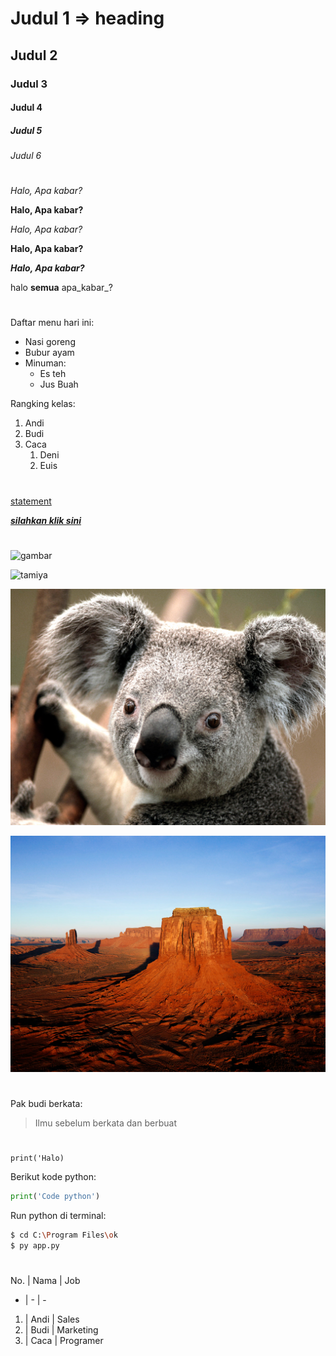 # Judul 1  => heading
## Judul 2
### Judul 3
#### Judul 4
##### Judul 5
###### Judul 6
# 

*Halo, Apa kabar?*

**Halo, Apa kabar?**

_Halo, Apa kabar?_

__Halo, Apa kabar?__

__*Halo, Apa kabar?*__

halo **semua** apa_kabar_?

#

Daftar menu hari ini:
- Nasi goreng
- Bubur ayam
- Minuman:
    - Es teh
    - Jus Buah

Rangking kelas:
1. Andi
1. Budi
1. Caca
    1. Deni
    1. Euis
#

[statement](link)

**_[silahkan klik sini](www.google.com)_**

#
![gambar](link)

![tamiya](https://www.rcjaz.com/images/tamiya_mini_4wd_series/mini_4wd_car_kit/b_19440.jpg)

![halo](./Koala.jpg)

![halo](./profil/Desert.jpg)

#

Pak budi berkata:
> Ilmu sebelum berkata dan berbuat

#

```
print('Halo)
```

Berikut kode python:
```python
print('Code python')
```
Run python di terminal:
```bash
$ cd C:\Program Files\ok
$ py app.py
```

#

No. | Nama | Job
- | - | -
1. | Andi | Sales
2. | Budi | Marketing
3. | Caca | Programer
